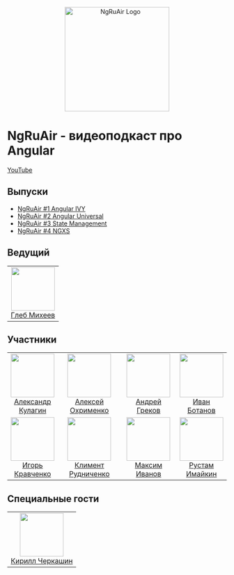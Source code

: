 <p align="center">
  <a href="https://www.youtube.com/channel/UCUIac80KeiumU29aOm-K3VQ" target="blank"><img src="https://raw.githubusercontent.com/ngRuAir/ngruair/master/assets/logo.png" width="240" alt="NgRuAir Logo" /></a>
</p>

# NgRuAir - видеоподкаст про Angular

[YouTube](https://www.youtube.com/channel/UCUIac80KeiumU29aOm-K3VQ)

## Выпуски

- [NgRuAir #1 Angular IVY](https://www.youtube.com/watch?v=O5zM5sWptTw)
- [NgRuAir #2 Angular Universal](https://www.youtube.com/watch?v=6aYQxRgw8Sk)
- [NgRuAir #3 State Management](https://www.youtube.com/watch?v=ffVXy7s5ciA)
- [NgRuAir #4 NGXS](https://www.youtube.com/watch?v=0OT8O4gj6ak)
## Ведущий

<table>
  <tbody>
    <tr>
      <td align="center" valign="top">
        <img width="100" height="100" src="https://github.com/glebmachine.png?s=150">
        <br>
        <a href="https://github.com/glebmachine">Глеб Михеев</a>
      </td>
    </tr>
  </tbody>
</table>


## Участники
<table>
  <tbody>
    <tr>
      <td align="center" valign="top">
        <img width="100" height="100" src="https://github.com/alQlagin.png?s=150">
        <br>
        <a href="https://github.com/alQlagin">Александр Кулагин</a>
      </td>
      <td align="center" valign="top">
        <img width="100" height="100" src="https://github.com/obenjiro.png?s=150">
        <br>
        <a href="https://github.com/obenjiro">Алексей Охрименко</a>
      </td>
      <td align="center" valign="top">
        <img width="100" height="100" src="https://github.com/thekiba.png?s=150">
        <br>
        <a href="https://github.com/thekiba">Андрей Греков</a>
      </td>
      <td align="center" width="20%" valign="top">
        <img width="100" height="100" src="https://github.com/StressoID.png?s=150">
        <br>
        <a href="https://github.com/StressoID">Иван Ботанов</a>
      </td>
     </tr>
     <tr>
     <td align="center" width="20%" valign="top">
        <img width="100" height="100" src="https://github.com/Gorniv.png?s=150">
        <br>
        <a href="https://github.com/Gorniv">Игорь Кравченко</a>
      </td>
     <td align="center" valign="top">
        <img width="100" height="100" src="https://github.com/klimentru1986.png?s=150">
        <br>
        <a href="https://github.com/klimentru1986">Климент Рудниченко</a>
      </td>
      <td align="center" valign="top">
        <img width="100" height="100" src="https://github.com/splincode.png?s=150">
        <br>
        <a href="https://github.com/splincode">Максим Иванов</a>
      </td>
      <td align="center" valign="top">
        <img width="100" height="100" src="https://github.com/jamaks.png?s=150">
        <br>
        <a href="https://github.com/jamaks">Рустам Имайкин</a>
      </td>
     </tr>
  </tbody>
</table>

## Специальные гости

<table>
  <tbody>
    <tr>
      <td align="center" valign="top">
        <img width="100" height="100" src="https://github.com/kirjs.png?s=150">
        <br>
        <a href="https://github.com/kirjs">Кирилл Черкашин</a>
      </td>
    </tr>
  </tbody>
</table>
